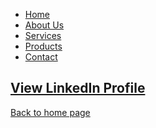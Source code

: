 <ul class="nav">
  <li><a href="#">Home</a></li>
  <li><a href="#">About Us</a></li>
  <li><a href="#">Services</a></li>
  <li><a href="#">Products</a></li>
  <li><a href="#">Contact</a></li>
</ul>

## [View LinkedIn Profile](https://www.linkedin.com/in/mbhagwan)



[Back to home page](index.md)
